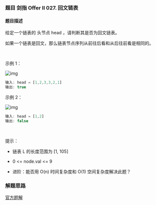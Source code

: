 ### 题目 剑指 Offer II 027. 回文链表
#### 题目描述
给定一个链表的 头节点 head ，请判断其是否为回文链表。

如果一个链表是回文，那么链表节点序列从前往后看和从后往前看是相同的。

 

示例 1：

![img](234-1.png)

```js
输入: head = [1,2,3,3,2,1]
输出: true
```
示例 2：

![img](234-2.png)

```js
输入: head = [1,2]
输出: false
```
 

提示：

- 链表 L 的长度范围为 [1, 105]
- 0 <= node.val <= 9
 

- 进阶：能否用 O(n) 时间复杂度和 O(1) 空间复杂度解决此题？

### 解题思路
[官方题解](https://leetcode.cn/problems/aMhZSa/solution/hui-wen-lian-biao-by-leetcode-solution-3q3r/)